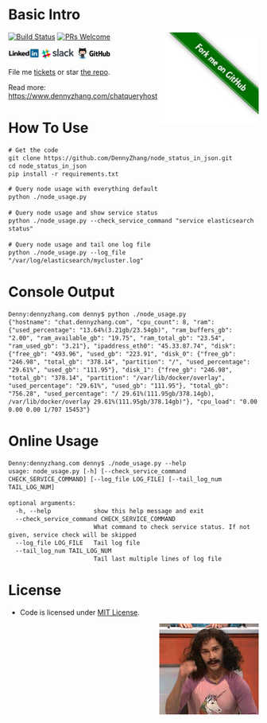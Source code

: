 # Basic Intro
<a href="https://github.com/DennyZhang?tab=followers"><img align="right" width="200" height="183" src="https://raw.githubusercontent.com/USDevOps/mywechat-slack-group/master/images/fork_github.png" /></a>

[![Build Status](https://travis-ci.org/dennyzhang/node_status_in_json.svg?branch=master)](https://travis-ci.org/dennyzhang/node_status_in_json) [![PRs Welcome](https://img.shields.io/badge/PRs-welcome-brightgreen.svg)](http://makeapullrequest.com)

[![LinkedIn](https://raw.githubusercontent.com/USDevOps/mywechat-slack-group/master/images/linkedin.png)](https://www.linkedin.com/in/dennyzhang001) [![Slack](https://raw.githubusercontent.com/USDevOps/mywechat-slack-group/master/images/slack.png)](https://www.dennyzhang.com/slack) [![Github](https://raw.githubusercontent.com/USDevOps/mywechat-slack-group/master/images/github.png)](https://github.com/DennyZhang)

File me [tickets](https://github.com/DennyZhang/node_status_in_json/issues) or star [the repo](https://github.com/DennyZhang/node_status_in_json).

Read more: https://www.dennyzhang.com/chatqueryhost

# How To Use
```
# Get the code
git clone https://github.com/DennyZhang/node_status_in_json.git
cd node_status_in_json
pip install -r requirements.txt
```

```
# Query node usage with everything default
python ./node_usage.py

# Query node usage and show service status
python ./node_usage.py --check_service_command "service elasticsearch status"

# Query node usage and tail one log file
python ./node_usage.py --log_file "/var/log/elasticsearch/mycluster.log"
```

# Console Output
```
Denny:dennyzhang.com denny$ python ./node_usage.py
{"hostname": "chat.dennyzhang.com", "cpu_count": 8, "ram": {"used_percentage": "13.64%(3.21gb/23.54gb)", "ram_buffers_gb": "2.00", "ram_available_gb": "19.75", "ram_total_gb": "23.54", "ram_used_gb": "3.21"}, "ipaddress_eth0": "45.33.87.74", "disk": {"free_gb": "493.96", "used_gb": "223.91", "disk_0": {"free_gb": "246.98", "total_gb": "378.14", "partition": "/", "used_percentage": "29.61%", "used_gb": "111.95"}, "disk_1": {"free_gb": "246.98", "total_gb": "378.14", "partition": "/var/lib/docker/overlay", "used_percentage": "29.61%", "used_gb": "111.95"}, "total_gb": "756.28", "used_percentage": "/ 29.61%(111.95gb/378.14gb), /var/lib/docker/overlay 29.61%(111.95gb/378.14gb)"}, "cpu_load": "0.00 0.00 0.00 1/707 15453"}
```

# Online Usage
```
Denny:dennyzhang.com denny$ ./node_usage.py --help
usage: node_usage.py [-h] [--check_service_command CHECK_SERVICE_COMMAND] [--log_file LOG_FILE] [--tail_log_num TAIL_LOG_NUM]

optional arguments:
  -h, --help            show this help message and exit
  --check_service_command CHECK_SERVICE_COMMAND
                        What command to check service status. If not given, service check will be skipped
  --log_file LOG_FILE   Tail log file
  --tail_log_num TAIL_LOG_NUM
                        Tail last multiple lines of log file
```

# License
- Code is licensed under [MIT License](https://www.dennyzhang.com/wp-content/mit_license.txt).

<img align="right" width="200" height="183" src="https://raw.githubusercontent.com/USDevOps/mywechat-slack-group/master/images/magic.gif">
